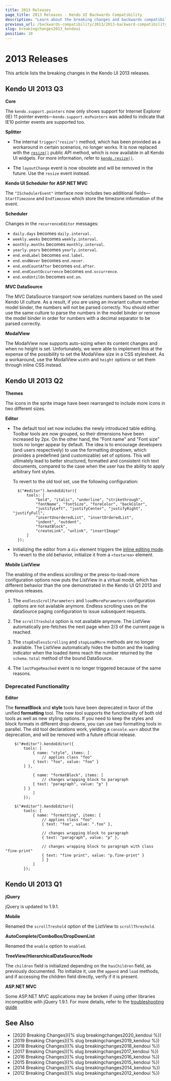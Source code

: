 ```yaml
---
title: 2013 Releases
page_title: 2013 Releases - Kendo UI Backwards Compatibility
description: "Learn about the breaking changes and backwards compatibility released by Kendo UI in 2013."
previous_url: /backwards-compatibility/2013/2013-backward-compatibility
slug: breakingchanges2013_kendoui
position: 10
---
```


# 2013 Releases

This article lists the breaking changes in the Kendo UI 2013 releases.

## Kendo UI 2013 Q3

**Core**

The `kendo.support.pointers` now only shows support for Internet Explorer (IE) 11 pointer events&mdash;`kendo.support.msPointers` was added to indicate that IE10 pointer events are supported too.

**Splitter**

* The internal `trigger("resize")` method, which has been provided as a workaround in certain scenarios, no longer works. It is now replaced with the [`resize()`](/api/javascript/kendo/methods/resize) public API method, which is now available in all Kendo UI widgets. For more information, refer to [`kendo.resize()`](/api/javascript/kendo/methods/resize).

* The `layoutChange` event is now obsolete and will be removed in the future. Use the `resize` event instead.

**Kendo UI Scheduler for ASP.NET MVC**

The `"ISchedulerEvent"` interface now includes two additional fields&mdash;`StartTimezone` and `EndTimezone` which store the timezone information of the event.

**Scheduler**

Changes in the `recurrenceEditor` messages:

 -  `daily.days` becomes `daily.interval`.
 -  `weekly.weeks` becomes `weekly.interval`.
 -  `monthly.months` becomes `monthly.interval`.
 -  `yearly.years` becomes `yearly.interval`.
 -  `end.endLabel` becomes `end.label`.
 -  `end.endNever` becomes `end.never`.
 -  `end.endCountAfter` becomes `end.after`.
 -  `end.endCountOccurrence` becomes `end.occurrence`.
 -  `end.endUntilOn` becomes `end.on`.

**MVC DataSource**

The MVC DataSource transport now serializes numbers based on the used Kendo UI culture. As a result, if you are using an invariant culture number model binder, the numbers will not be parsed correctly. You should either use the same culture to parse the numbers in the model binder or remove the model binder in order for numbers with a decimal separator to be parsed correctly.

**ModalView**

The ModalView now supports auto-sizing when its content changes and when no height is set. Unfortunately, we were able to implement this at the expense of the possibility to set the ModalView size in a CSS stylesheet. As a workaround, use the ModalView `width` and `height` options or set them through inline CSS instead.

## Kendo UI 2013 Q2

**Themes**

The icons in the sprite image have been rearranged to include more icons in two different sizes.

**Editor**

* The default tool set now includes the newly introduced table editing. Toolbar tools are now grouped, so their dimensions have been increased by 2px. On the other hand, the "Font name" and "Font size" tools no longer appear by default. The idea is to encourage developers (and users respectively) to use the formatting dropdown, which provides a predefined (and customizable) set of options. This will ultimately lead to better structured, formatted and consistent rich text documents, compared to the case when the user has the ability to apply arbitrary font styles.

    To revert to the old tool set, use the following configuration:

    ```
      $("#editor").kendoEditor({
          tools: [
              "bold", "italic", "underline", "strikethrough",
              "fontName", "fontSize", "foreColor", "backColor",
              "justifyLeft", "justifyCenter", "justifyRight", "justifyFull",
              "insertUnorderedList", "insertOrderedList",
              "indent", "outdent",
              "formatBlock",
              "createLink", "unlink", "insertImage"
          ]
      });
    ```

* Initializing the editor from a `div` element triggers the [inline editing mode](https://demos.telerik.com/kendo-ui/web/editor/inline-editing.html). To revert to the old behavior, initialize it from a `<textarea>` element.

**Mobile ListView**

The enabling of the endless scrolling or the press-to-load-more configuration options now puts the ListView in a virtual mode, which has different behavior than the one demonstrated in the Kendo UI Q1 2013 and previous releases.

1. The `endlessScrollParameters` and `loadMoreParameters` configuration options are not available anymore. Endless scrolling uses on the dataSource paging configuration to issue subsequent requests.

1. The `scrollTreshold` option is not available anymore. The ListView automatically pre-fetches the next page when 2/3 of the current page is reached.

1. The `stopEndlessScrolling` and `stopLoadMore` methods are no longer available. The ListView automatically hides the button and the loading indicator when the loaded items reach the number returned by the `schema.total` method of the bound DataSource.

1. The `lastPageReached` event is no longer triggered because of the same reasons.

### Deprecated Functionality

**Editor**

The **formatBlock** and **style** tools have been deprecated in favor of the unified **formatting** tool. The new tool supports the functionality of both old tools as well as new styling options. If you need to keep the styles and block formats in different drop-downs, you can use two formatting tools in parallel. The old tool declarations work, yielding a `console.warn` about the deprecation, and will be removed with a future official release.

```tab-Old
	$("#editor").kendoEditor({
		tools: [
			{ name: "style", items: [
				// applies class "foo"
 			{ text: "foo", value: "foo" }
		] },

			{ name: "formatBlock", items: [
				// changes wrapping block to paragraph
			{ text: "paragraph", value: "p" }
		] }
			]
		});
```
```tab-New
	$("#editor").kendoEditor({
		tools: [
			{ name: "formatting", items: [
				// applies class "foo"
				{ text: "foo", value: ".foo" },

				// changes wrapping block to paragraph
				{ text: "paragraph", value: "p" },

				// changes wrapping block to paragraph with class "fine-print"
				{ text: "fine print", value: "p.fine-print" }
				] }
			]
		});
```

## Kendo UI 2013 Q1

**jQuery**

jQuery is updated to 1.9.1.

**Mobile**

Renamed the `scrollTreshold` option of the ListView to `scrollThreshold`.

**AutoComplete/ComboBox/DropDownList**

Renamed the `enable` option to `enabled`.

**TreeView/HierarchicalDataSource/Node**

The `children` field is initialized depending on the `hasChildren` field, as previously documented. Tto initialize it, use the `append` and `load` methods, and if accessing the children field directly, verify if it is present.

**ASP.NET MVC**

Some ASP.NET MVC applications may be broken if using other libraries incompatible with jQuery 1.9.1. For more details, refer to the [troubleshooting guide](/aspnet-mvc/troubleshoot/troubleshooting#javascript-error-that-live-method-is-unavailable,-undefined-or-unsupported)

## See Also

* [2020 Breaking Changes]({% slug breakingchanges2020_kendoui %})
* [2019 Breaking Changes]({% slug breakingchanges2019_kendoui %})
* [2018 Breaking Changes]({% slug breakingchanges2018_kendoui %})
* [2017 Breaking Changes]({% slug breakingchanges2017_kendoui %})
* [2016 Breaking Changes]({% slug breakingchanges2016_kendoui %})
* [2015 Breaking Changes]({% slug breakingchanges2015_kendoui %})
* [2014 Breaking Changes]({% slug breakingchanges2014_kendoui %})
* [2012 Breaking Changes]({% slug breakingchanges2012_kendoui %})
